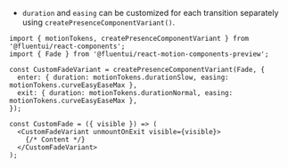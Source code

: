 - `duration` and `easing` can be customized for each transition separately using `createPresenceComponentVariant()`.

```tsx
import { motionTokens, createPresenceComponentVariant } from '@fluentui/react-components';
import { Fade } from '@fluentui/react-motion-components-preview';

const CustomFadeVariant = createPresenceComponentVariant(Fade, {
  enter: { duration: motionTokens.durationSlow, easing: motionTokens.curveEasyEaseMax },
  exit: { duration: motionTokens.durationNormal, easing: motionTokens.curveEasyEaseMax },
});

const CustomFade = ({ visible }) => (
  <CustomFadeVariant unmountOnExit visible={visible}>
    {/* Content */}
  </CustomFadeVariant>
);
```
